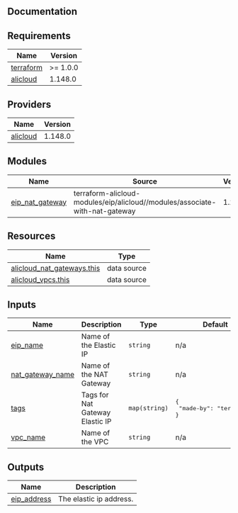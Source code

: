 ## Documentation

<!-- BEGINNING OF PRE-COMMIT-TERRAFORM DOCS HOOK -->
## Requirements

| Name | Version |
|------|---------|
| <a name="requirement_terraform"></a> [terraform](#requirement\_terraform) | >= 1.0.0 |
| <a name="requirement_alicloud"></a> [alicloud](#requirement\_alicloud) | 1.148.0 |

## Providers

| Name | Version |
|------|---------|
| <a name="provider_alicloud"></a> [alicloud](#provider\_alicloud) | 1.148.0 |

## Modules

| Name | Source | Version |
|------|--------|---------|
| <a name="module_eip_nat_gateway"></a> [eip\_nat\_gateway](#module\_eip\_nat\_gateway) | terraform-alicloud-modules/eip/alicloud//modules/associate-with-nat-gateway | 1.2.0 |

## Resources

| Name | Type |
|------|------|
| [alicloud_nat_gateways.this](https://registry.terraform.io/providers/aliyun/alicloud/1.148.0/docs/data-sources/nat_gateways) | data source |
| [alicloud_vpcs.this](https://registry.terraform.io/providers/aliyun/alicloud/1.148.0/docs/data-sources/vpcs) | data source |

## Inputs

| Name | Description | Type | Default | Required |
|------|-------------|------|---------|:--------:|
| <a name="input_eip_name"></a> [eip\_name](#input\_eip\_name) | Name of the Elastic IP | `string` | n/a | yes |
| <a name="input_nat_gateway_name"></a> [nat\_gateway\_name](#input\_nat\_gateway\_name) | Name of the NAT Gateway | `string` | n/a | yes |
| <a name="input_tags"></a> [tags](#input\_tags) | Tags for Nat Gateway Elastic IP | `map(string)` | <pre>{<br>  "made-by": "terraform"<br>}</pre> | no |
| <a name="input_vpc_name"></a> [vpc\_name](#input\_vpc\_name) | Name of the VPC | `string` | n/a | yes |

## Outputs

| Name | Description |
|------|-------------|
| <a name="output_eip_address"></a> [eip\_address](#output\_eip\_address) | The elastic ip address. |
<!-- END OF PRE-COMMIT-TERRAFORM DOCS HOOK -->
